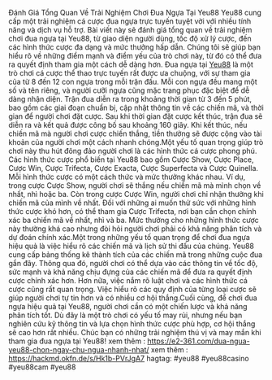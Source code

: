  Đánh Giá Tổng Quan Về Trải Nghiệm Chơi Đua Ngựa Tại Yeu88
Yeu88 cung cấp một trải nghiệm cá cược đua ngựa trực tuyến tuyệt vời với nhiều tính năng và dịch vụ hỗ trợ. Bài viết này sẽ đánh giá tổng quan về trải nghiệm chơi đua ngựa tại Yeu88, từ giao diện người dùng, tốc độ xử lý cược, đến các hình thức cược đa dạng và mức thưởng hấp dẫn. Chúng tôi sẽ giúp bạn hiểu rõ về những điểm mạnh và điểm yếu của trò chơi này, từ đó có thể đưa ra quyết định tham gia một cách dễ dàng hơn.
Đua ngựa tại [Yeu88](https://e2-361.com/) là một trò chơi cá cược thể thao trực tuyến rất được ưa chuộng, với sự tham gia của từ 8 đến 12 con ngựa trong mỗi trận đấu. Mỗi con ngựa đều mang một số và tên riêng, và người cưỡi ngựa cũng mặc trang phục đặc biệt để dễ dàng nhận diện. Trận đua diễn ra trong khoảng thời gian từ 3 đến 5 phút, bao gồm các giai đoạn chuẩn bị, cập nhật thông tin về các chiến mã, và thời gian để người chơi đặt cược. Sau khi thời gian đặt cược kết thúc, trận đua sẽ diễn ra và kết quả được công bố sau khoảng 160 giây. Khi kết thúc, nếu chiến mã mà người chơi cược chiến thắng, tiền thưởng sẽ được cộng vào tài khoản của người chơi một cách nhanh chóng.Một yếu tố quan trọng giúp trò chơi này thu hút đông đảo người chơi là các hình thức cá cược phong phú. Các hình thức cược phổ biến tại Yeu88 bao gồm Cược Show, Cược Place, Cược Win, Cược Trifecta, Cược Exacta, Cược Superfecta và Cược Quinella. Mỗi hình thức cược có một cách thức và mức thưởng khác nhau. Ví dụ, trong cược Cược Show, người chơi sẽ thắng nếu chiến mã mà mình chọn về nhất, nhì hoặc ba. Còn trong cược Cược Win, người chơi chỉ nhận thưởng khi chiến mã của mình về nhất. Đối với những ai muốn thử sức với những hình thức cược khó hơn, có thể tham gia Cược Trifecta, nơi bạn cần chọn chính xác ba chiến mã về nhất, nhì và ba. Mức thưởng cho những hình thức cược này thường khá cao nhưng đòi hỏi người chơi phải có khả năng phân tích và dự đoán chính xác.Một trong những yếu tố quan trọng để chơi đua ngựa hiệu quả là việc hiểu rõ các chiến mã và lịch sử thi đấu của chúng. Yeu88 cung cấp bảng thống kê thành tích của các chiến mã trong những cuộc đua gần đây. Thông qua đó, người chơi có thể dựa vào các thông tin về tốc độ, sức mạnh và khả năng chịu đựng của các chiến mã để đưa ra quyết định cược chính xác hơn. Hơn nữa, việc nắm rõ luật chơi và các hình thức cá cược cũng rất quan trọng. Việc hiểu rõ các quy định của từng loại cược sẽ giúp người chơi tự tin hơn và có nhiều cơ hội thắng.Cuối cùng, để chơi đua ngựa hiệu quả tại Yeu88, người chơi cần có một chiến lược và khả năng phân tích tốt. Dù đây là một trò chơi có yếu tố may rủi, nhưng nếu bạn nghiên cứu kỹ thông tin và lựa chọn hình thức cược phù hợp, cơ hội thắng sẽ cao hơn rất nhiều. Chúc bạn có những trải nghiệm thú vị và may mắn khi tham gia đua ngựa tại Yeu88!
xem thêm :  https://e2-361.com/dua-ngua-yeu88-chon-ngay-chu-ngua-nhanh-nhat/
xem thêm :  https://hackmd.okfn.de/s/Hk1b-PVrJgA7
hagtag: #yeu88 #yeu88casino #yeu88cam #yeu88

